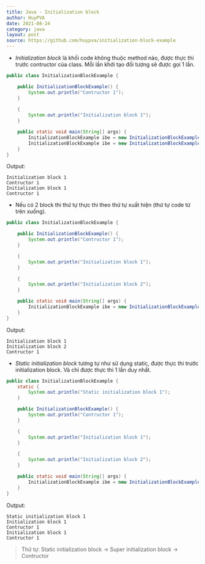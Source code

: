 ```yaml
---
title: Java - Initialization block
author: HuyPVA
date: 2021-08-24
category: java
layout: post
source: https://github.com/huypva/initialization-block-example
---
```


- *Initialization block* là khối code không thuộc method nào, được thực thi trước contructor của class. Mỗi lần khởi tạo đối tượng sẽ được gọi 1 lần.

```java
public class InitializationBlockExample {

    public InitializationBlockExample() {
        System.out.println("Contructor 1");
    }
    
    {
        System.out.println("Initialization block 1");
    }

    public static void main(String[] args) {
        InitializationBlockExample ibe = new InitializationBlockExample();
        InitializationBlockExample ibe = new InitializationBlockExample();
    }
}
``` 

Output:

```text
Initialization block 1
Contructor 1
Initialization block 1
Contructor 1
```

- Nếu có 2 block thì thứ tự thực thi theo thứ tự xuất hiện (thứ tự code từ trên xuống).

```java
public class InitializationBlockExample {

    public InitializationBlockExample() {
        System.out.println("Contructor 1");
    }    

    {
        System.out.println("Initialization block 1");
    } 

    {
        System.out.println("Initialization block 2");
    } 

    public static void main(String[] args) {
        InitializationBlockExample ibe = new InitializationBlockExample();
    }
}
``` 

Output:

```text
Initialization block 1
Initialization block 2
Contructor 1
```

- *Static initialization block* tương tự như sử dụng static, được thực thi trước initialization block. Và chỉ được thực thi 1 lần duy nhất.

```java
public class InitializationBlockExample {
    static {
        System.out.println("Static initialization block 1");
    }

    public InitializationBlockExample() {
        System.out.println("Contructor 1");
    }    

    {
        System.out.println("Initialization block 1");
    } 

    {
        System.out.println("Initialization block 2");
    } 

    public static void main(String[] args) {
        InitializationBlockExample ibe = new InitializationBlockExample();
    }
}
```

Output:

```text
Static initialization block 1
Initialization block 1
Contructor 1
Initialization block 1
Contructor 1
```` 

> Thứ tự: Static initialization block -> Super initialization block -> Contructor